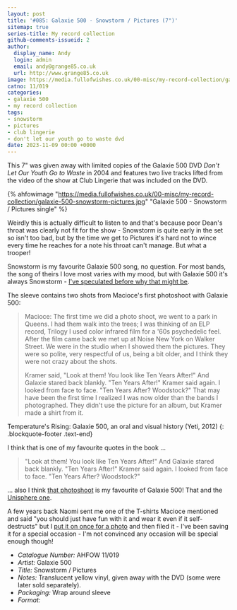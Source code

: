 ```yaml
---
layout: post
title: '#085: Galaxie 500 - Snowstorm / Pictures (7")'
sitemap: true
series-title: My record collection
github-comments-issueid: 2
author:
  display_name: Andy
  login: admin
  email: andy@grange85.co.uk
  url: http://www.grange85.co.uk
image: https://media.fullofwishes.co.uk/00-misc/my-record-collection/galaxie-500-snowstorm-pictures.jpg
catno: 11/019
categories:
- galaxie 500
- my record collection
tags:
- snowstorm
- pictures
- club lingerie
- don't let our youth go to waste dvd
date: 2023-11-09 00:00 +0000
---
```

This 7" was given away with limited copies of the Galaxie 500 DVD _Don't Let Our Youth Go to Waste_ in 2004 and features two live tracks lifted from the video of the show at Club Lingerie that was included on the DVD.

{% ahfowimage "https://media.fullofwishes.co.uk/00-misc/my-record-collection/galaxie-500-snowstorm-pictures.jpg" "Galaxie 500 - Snowstorm / Pictures single" %}

Weirdly this is actually difficult to listen to and that's because poor Dean's throat was clearly not fit for the show - Snowstorm is quite early in the set so isn't too bad, but by the time we get to Pictures it's hard not to wince every time he reaches for a note his throat can't manage. But what a trooper!

Snowstorm is my favourite Galaxie 500 song, no question. For most bands, the song of theirs I love most varies with my mood, but with Galaxie 500 it's always Snowstorm - [I've speculated before why that might be](/2019/10/05/on-fire-30-side-1-track-3-snowstorm/).

The sleeve contains two shots from Macioce's first photoshoot with Galaxie 500:

<!--more-->

> Macioce: The first time we did a photo shoot, we went to a park in Queens. I had them walk into the trees; I was thinking of an ELP record, Trilogy I used color infrared film for a '60s psychedelic feel. After the film came back we met up at Noise New York on Walker Street. We were in the studio when I showed them the pictures. They were so polite, very respectful of us, being a bit older, and I think they were not crazy about the shots.
> 
> Kramer said, "Look at them! You look like Ten Years After!" And Galaxie stared back blankly. "Ten Years After!" Kramer said again. I looked from face to face. "Ten Years After? Woodstock?" That may have been the first time I realized I was now older than the bands I photographed. They didn't use the picture for an album, but Kramer made a shirt from it.

Temperature's Rising: Galaxie 500, an oral and visual history (Yeti, 2012)
{: .blockquote-footer .text-end}

I think that is one of my favourite quotes in the book ...

> "Look at them! You look like Ten Years After!" And Galaxie stared back blankly. "Ten Years After!" Kramer said again. I looked from face to face. "Ten Years After? Woodstock?"

... also I think [that photoshoot](https://www.instagram.com/p/CZSJzHFFMkQ/) is my favourite of Galaxie 500! That and the [Unisphere one](https://www.instagram.com/p/CeECYKFOrfW/?img_index=1).

A few years back Naomi sent me one of the T-shirts Macioce mentioned and said "you should just have fun with it and wear it even if it self-destructs" but I [put it on once for a photo](https://www.flickr.com/photos/grange85/53137337736/in/album-72157619400404262/) and then filed it - I've been saving it for a special occasion - I'm not convinced any occasion will be special enough though!

 - *Catalogue Number:* AHFOW 11/019
 - *Artist:* Galaxie 500
 - *Title:* Snowstorm / Pictures
 - *Notes:* Translucent yellow vinyl, given away with the DVD (some were later sold separately).
 - *Packaging:* Wrap around sleeve
 - *Format:* 
